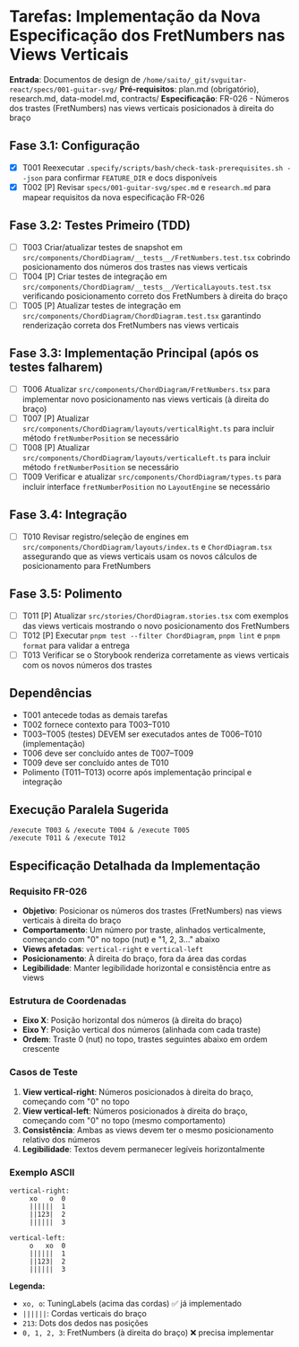 # Tarefas: Implementação da Nova Especificação dos FretNumbers nas Views Verticais

**Entrada**: Documentos de design de `/home/saito/_git/svguitar-react/specs/001-guitar-svg/`
**Pré-requisitos**: plan.md (obrigatório), research.md, data-model.md, contracts/
**Especificação**: FR-026 - Números dos trastes (FretNumbers) nas views verticais posicionados à direita do braço

## Fase 3.1: Configuração

- [x] T001 Reexecutar `.specify/scripts/bash/check-task-prerequisites.sh --json` para confirmar `FEATURE_DIR` e docs disponíveis
- [x] T002 [P] Revisar `specs/001-guitar-svg/spec.md` e `research.md` para mapear requisitos da nova especificação FR-026

## Fase 3.2: Testes Primeiro (TDD)

- [ ] T003 Criar/atualizar testes de snapshot em `src/components/ChordDiagram/__tests__/FretNumbers.test.tsx` cobrindo posicionamento dos números dos trastes nas views verticais
- [ ] T004 [P] Criar testes de integração em `src/components/ChordDiagram/__tests__/VerticalLayouts.test.tsx` verificando posicionamento correto dos FretNumbers à direita do braço
- [ ] T005 [P] Atualizar testes de integração em `src/components/ChordDiagram/ChordDiagram.test.tsx` garantindo renderização correta dos FretNumbers nas views verticais

## Fase 3.3: Implementação Principal (após os testes falharem)

- [ ] T006 Atualizar `src/components/ChordDiagram/FretNumbers.tsx` para implementar novo posicionamento nas views verticais (à direita do braço)
- [ ] T007 [P] Atualizar `src/components/ChordDiagram/layouts/verticalRight.ts` para incluir método `fretNumberPosition` se necessário
- [ ] T008 [P] Atualizar `src/components/ChordDiagram/layouts/verticalLeft.ts` para incluir método `fretNumberPosition` se necessário
- [ ] T009 Verificar e atualizar `src/components/ChordDiagram/types.ts` para incluir interface `fretNumberPosition` no `LayoutEngine` se necessário

## Fase 3.4: Integração

- [ ] T010 Revisar registro/seleção de engines em `src/components/ChordDiagram/layouts/index.ts` e `ChordDiagram.tsx` assegurando que as views verticais usam os novos cálculos de posicionamento para FretNumbers

## Fase 3.5: Polimento

- [ ] T011 [P] Atualizar `src/stories/ChordDiagram.stories.tsx` com exemplos das views verticais mostrando o novo posicionamento dos FretNumbers
- [ ] T012 [P] Executar `pnpm test --filter ChordDiagram`, `pnpm lint` e `pnpm format` para validar a entrega
- [ ] T013 Verificar se o Storybook renderiza corretamente as views verticais com os novos números dos trastes

## Dependências

- T001 antecede todas as demais tarefas
- T002 fornece contexto para T003–T010
- T003–T005 (testes) DEVEM ser executados antes de T006–T010 (implementação)
- T006 deve ser concluído antes de T007–T009
- T009 deve ser concluído antes de T010
- Polimento (T011–T013) ocorre após implementação principal e integração

## Execução Paralela Sugerida

```
/execute T003 & /execute T004 & /execute T005
/execute T011 & /execute T012
```

## Especificação Detalhada da Implementação

### Requisito FR-026

- **Objetivo**: Posicionar os números dos trastes (FretNumbers) nas views verticais à direita do braço
- **Comportamento**: Um número por traste, alinhados verticalmente, começando com "0" no topo (nut) e "1, 2, 3..." abaixo
- **Views afetadas**: `vertical-right` e `vertical-left`
- **Posicionamento**: À direita do braço, fora da área das cordas
- **Legibilidade**: Manter legibilidade horizontal e consistência entre as views

### Estrutura de Coordenadas

- **Eixo X**: Posição horizontal dos números (à direita do braço)
- **Eixo Y**: Posição vertical dos números (alinhada com cada traste)
- **Ordem**: Traste 0 (nut) no topo, trastes seguintes abaixo em ordem crescente

### Casos de Teste

1. **View vertical-right**: Números posicionados à direita do braço, começando com "0" no topo
2. **View vertical-left**: Números posicionados à direita do braço, começando com "0" no topo (mesmo comportamento)
3. **Consistência**: Ambas as views devem ter o mesmo posicionamento relativo dos números
4. **Legibilidade**: Textos devem permanecer legíveis horizontalmente

### Exemplo ASCII

```
vertical-right:
     xo   o  0
     ||||||  1
     ||123|  2
     ||||||  3

vertical-left:
     o   xo  0
     ||||||  1
     ||123|  2
     ||||||  3
```

**Legenda:**

- `xo, o`: TuningLabels (acima das cordas) ✅ já implementado
- `||||||`: Cordas verticais do braço
- `213`: Dots dos dedos nas posições
- `0, 1, 2, 3`: FretNumbers (à direita do braço) ❌ precisa implementar

